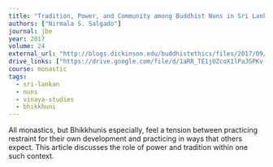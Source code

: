 ```yaml
---
title: "Tradition, Power, and Community among Buddhist Nuns in Sri Lanka"
authors: ["Nirmala S. Salgado"]
journal: jbe
year: 2017
volume: 24
external_url: "http://blogs.dickinson.edu/buddhistethics/files/2017/09/Salgado-Tradition-final.pdf"
drive_links: ["https://drive.google.com/file/d/1aRR_TE1jUZcoX1lPaJGPKv-Vd7svu8z0/view?usp=drivesdk"]
course: monastic
tags:
  - sri-lankan
  - nuns
  - vinaya-studies
  - bhikkhuni
---
```


All monastics, but Bhikkhunis especially, feel a tension between practicing restraint for their own development and practicing in ways that others expect. This article discusses the role of power and tradition within one such context.
